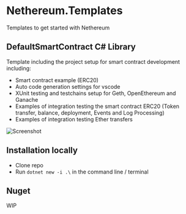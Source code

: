 # Nethereum.Templates

Templates to get started with Nethereum

## DefaultSmartContract C# Library
Template including the project setup for smart contract development including:
* Smart contract example (ERC20)
* Auto code generation settings for vscode
* XUnit testing and testchains setup for Geth, OpenEthereum and Ganache
* Examples of integration testing the smart contract ERC20 (Token transfer, balance, deployment, Events and Log Processing)
* Examples of integration testing Ether transfers

![Screenshot](screenshots/quickdemotemplate.gif)

## Installation locally

* Clone repo
* Run ```dotnet new -i .\``` in the command line / terminal


## Nuget
WIP
 
